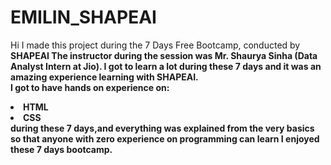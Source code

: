 # EMILIN_SHAPEAI
Hi I made this project during the 7 Days Free Bootcamp, conducted by <b> SHAPEAI
The instructor during the session was Mr. Shaurya Sinha (Data Analyst Intern at Jio). I got to
learn a lot during these 7 days and it was an amazing experience learning with SHAPEAI.
<br>I got to have hands on experience on:
 <li>HTML
<li>CSS 
<br>during these 7 days,and everything was explained from the very basics so that anyone with zero experience on programming can learn
I enjoyed these 7 days bootcamp.
